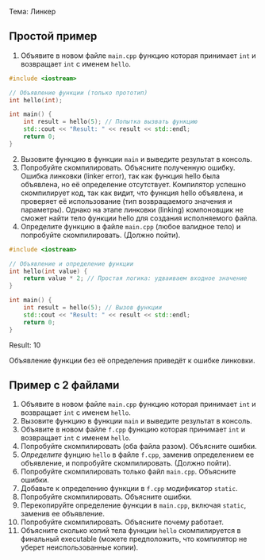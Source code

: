 Тема: Линкер

## Простой пример

1. Объявите в новом файле `main.cpp` функцию которая принимает `int` и возвращает `int` с именем `hello`.   
```cpp
#include <iostream>

// Объявление функции (только прототип)
int hello(int);

int main() {
    int result = hello(5); // Попытка вызвать функцию
    std::cout << "Result: " << result << std::endl;
    return 0;
}

```
2. Вызовите функцию в функции `main` и выведите результат в консоль.
3. Попробуйте скомпилировать. Объясните полученную ошибку.
Ошибка линковки (linker error), так как функция hello была объявлена, но её определение отсутствует.
Компилятор успешно скомпилирует код, так как видит, что функция hello объявлена, и проверяет её использование (тип возвращаемого значения и параметры). Однако на этапе линковки (linking) компоновщик не сможет найти тело функции hello для создания исполняемого файла.
4. Определите функцию в файле `main.cpp` (любое валидное тело)
   и попробуйте скомпилировать. (Должно пойти).

```cpp
#include <iostream>

// Объявление и определение функции
int hello(int value) {
    return value * 2; // Простая логика: удваиваем входное значение
}

int main() {
    int result = hello(5); // Вызов функции
    std::cout << "Result: " << result << std::endl;
    return 0;
}
```
Result: 10

Объявление функции без её определения приведёт к ошибке линковки.

## Пример с 2 файлами

1. Объявите в новом файле `main.cpp` функцию которая принимает `int` и возвращает `int` с именем `hello`.
2. Вызовите функцию в функции `main` и выведите результат в консоль.
3. Объявите в новом файле `f.cpp` функцию которая принимает `int` и возвращает `int` с именем `hello`.
4. Попробуйте скомпилировать (оба файла разом). Объясните ошибки.
5. *Определите* фунцию `hello` в файле `f.cpp`, заменив определением ее объявление, и попробуйте скомпилировать. (Должно пойти).
6. Попробуйте скомпилировать только файл `main.cpp`. Объясните ошибки.
7. Добавьте к определению функции в `f.cpp` модификатор `static`. 
8. Попробуйте скомпилировать. Объясните ошибки.
9. Перекопируйте определение функции в `main.cpp`, включая `static`, заменив ее объявление.
10. Попробуйте скомпилировать. Объясните почему работает. 
11. Объясните сколько копий тела функции `hello` скомпилируется в финальный executable
    (можете предположить, что компилятор не уберет неиспользованные копии).
